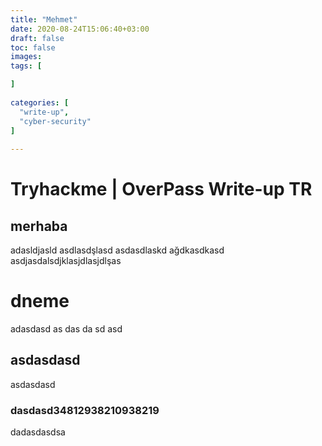 ```yaml
---
title: "Mehmet"
date: 2020-08-24T15:06:40+03:00
draft: false
toc: false
images:
tags: [

]
  
categories: [
  "write-up",
  "cyber-security"
]
  
---
```



# Tryhackme **|** OverPass Write-up TR
## merhaba
adasldjasld
asdlasdşlasd
asdasdlaskd
ağdkasdkasd
asdjasdalsdjklasjdlasjdlşas

# dneme

adasdasd
as
das
da
sd
asd


## asdasdasd

asdasdasd

### dasdasd34812938210938219
dadasdasdsa



